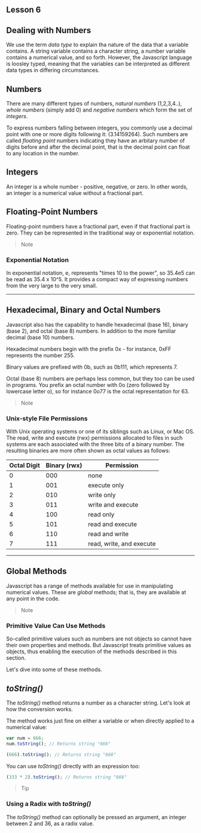 ## Lesson 6

## Dealing with Numbers
We use the term *data type* to explain tha nature of the data that a variable contains. A string variable contains a character string, a number variable contains a numerical value, and so forth. However, the Javascript language is loosley typed, meaning that the variables can be interpreted as different data types in differing circumstances.

## Numbers
There are many different types of numbers, *natural numbers* (1,2,3,4..), *whole numbers* (simply add 0) and *negative numbers* which form the set of *integers*.

To express numbers falling between integers, you commonly use a decimal point with one or more digits following it: (3.14159264). Such numbers are called *floating point* numbers indicating they have an arbitary number of digits before and after the decimal point, that is the decimal point can float to any location in the number.

## Integers
An integer is a whole number - positive, negative, or zero. In other words, an integer is a numerical value without a fractional part.

## Floating-Point Numbers
Floating-point numbers have a fractional part, even if that fractional part is zero. They can be represented in the traditional way or exponential notation.

> Note
### Exponential Notation
In exponential notation, e, represents "times 10 to the power", so 35.4e5 can be read as 35.4 x 10^5. It provides a compact way of expressing numbers from the very large to the very small. 

----

## Hexadecimal, Binary and Octal Numbers
Javascript also has the capability to handle hexadecimal (base 16), binary (base 2), and octal (base 8) numbers. In addition to the more familiar decimal (base 10) numbers.

Hexadecimal numbers begin with the prefix 0x - for instance, 0xFF represents the number 255.

Binary values are prefixed with 0b, such as 0b111, which represents 7.

Octal (base 8) numbers are perhaps less common, but they too can be used in programs. You prefix an octal number with 0o (zero followed by lowercase letter o), so for instance 0o77 is the octal representation for 63.

> Note
### Unix-style File Permissions
With Unix operating systems or one of its siblings such as Linux, or Mac OS. The read, write and execute (rwx) permissions allocated to files in such systems are each associated with the three bits of a binary number. The resulting binaries are more often shown as octal values as follows:

Octal Digit | Binary (rwx) | Permission
--- | --- | ---
0 | 000 | none
1 | 001 | execute only
2 | 010 | write only
3 | 011 | write and execute
4 | 100 | read only
5 | 101 | read and execute
6 | 110 | read and write
7 | 111 | read, write, and execute

----

## Global Methods
Javascript has a range of methods available for use in manipulating numerical values. These are *global* methods; that is, they are available at any point in the code.

> Note
### Primitive Value Can Use Methods
So-called primitive values such as numbers are not objects so cannot have their own properties and methods. But Javascript treats primitive values as objects, thus enabling the execution of the methods described in this section.

Let's dive into some of these methods.

## *toString()*
The *toString()* method returns a number as a character string. Let's look at how the conversion works.

The method works just fine on either a variable or when directly applied to a numerical value:
```javascript
var num = 666;
num.toString(); // Returns string "666"

(666).toString(); // Returns string "666"
```
You can use *toString()* directly with an expression too:
```javascript
(333 * 2).toString(); // Returns string "666"
```

> Tip
### Using a Radix with *toString()*
The *toString()* method can optionally be pressed an argument, an integer between 2 and 36, as a radix value.
